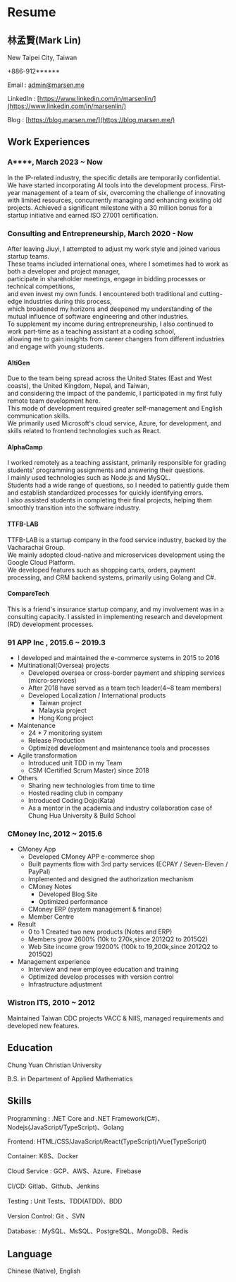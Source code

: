 # Resume

## **林孟賢(Mark Lin)**

New Taipei City, Taiwan

+886-912******

Email : [admin@marsen.me](mailto:admin@marsen.me)

LinkedIn : [https://www.linkedin.com/in/marsenlin/](https://www.linkedin.com/in/marsenlin/)

Blog : [https://blog.marsen.me/](https://blog.marsen.me/)

## Work Experiences

### A****, March 2023 ~ Now
In the IP-related industry, the specific details are temporarily confidential.  
We have started incorporating AI tools into the development process.
First-year management of a team of six, overcoming the challenge of innovating with limited resources, concurrently managing and enhancing existing old projects.
Achieved a significant milestone with a 30 million bonus for a startup initiative and earned ISO 27001 certification.

### Consulting and Entrepreneurship, March 2020 - Now
After leaving Jiuyi, I attempted to adjust my work style and joined various startup teams.   
These teams included international ones, where I sometimes had to work as both a developer and project manager,   
participate in shareholder meetings, engage in bidding processes or technical competitions,   
and even invest my own funds. I encountered both traditional and cutting-edge industries during this process,  
which broadened my horizons and deepened my understanding of the mutual influence of software engineering and other industries.   
To supplement my income during entrepreneurship, I also continued to work part-time as a teaching assistant at a coding school,   
allowing me to gain insights from career changers from different industries and engage with young students.

#### AltiGen
Due to the team being spread across the United States (East and West coasts), the United Kingdom, Nepal, and Taiwan,   
and considering the impact of the pandemic, I participated in my first fully remote team development here.   
This mode of development required greater self-management and English communication skills.   
We primarily used Microsoft's cloud service, Azure, for development, and skills related to frontend technologies such as React.  

#### AlphaCamp
I worked remotely as a teaching assistant, primarily responsible for grading students' programming assignments and answering their questions.  
I mainly used technologies such as Node.js and MySQL.   
Students had a wide range of questions, so I needed to patiently guide them and establish standardized processes for quickly identifying errors.  
I also assisted students in completing their final projects, helping them smoothly transition into the software industry.  

#### TTFB-LAB

TTFB-LAB is a startup company in the food service industry, backed by the Vacharachai Group.   
We mainly adopted cloud-native and microservices development using the Google Cloud Platform.   
We developed features such as shopping carts, orders, payment processing, and CRM backend systems, primarily using Golang and C#.

#### CompareTech
This is a friend's insurance startup company, and my involvement was in a consulting capacity. I assisted in implementing research and development (RD) development processes.

### 91 APP Inc , 2015.6 ~ 2019.3

- I developed and maintained the e-commerce systems in 2015 to 2016
- Multinational(Oversea) projects
  - Developed oversea or cross-border payment and shipping services (micro-services)
  - After 2018 have served as a team tech leader(4~8 team members)
  - Developed Localization / International products
    - Taiwan project
    - Malaysia project
    - Hong Kong project
- Maintenance
  - 24 \* 7 monitoring system
  - Release Production
  - Optimized **d**evelopment and maintenance tools and processes
- Agile transformation
  - Introduced unit TDD in my Team
  - CSM (Certified Scrum Master) since 2018
- Others
  - Sharing new technologies from time to time
  - Hosted reading club in company
  - Introduced Coding Dojo(Kata)
  - As a mentor in the academia and industry collaboration case of Chung Hua University & Build School

### CMoney Inc, 2012 ~ 2015.6

- CMoney App
  - Developed CMoney APP e-commerce shop
  - Built payments flow with 3rd party services (ECPAY / Seven-Eleven / PayPal)
  - Implemented and designed the authorization mechanism
  - CMoney Notes
    - Developed Blog Site
    - Optimized performance
  - CMoney ERP (system management & finance)
  - Member Centre
- Result
  - 0 to 1 Created two new products (Notes and ERP)
  - Members grow 2600% (10k to 270k,since 2012Q2 to 2015Q2)
  - Web Site income grow 19200% (100k to 19,200k,since 2012Q2 to 2015Q2)
- Management experience
  - Interview and new employee education and training
  - Optimized develop processes with version control
  - Infrastructure adjustment

### Wistron ITS, 2010 ~ 2012

Maintained Taiwan CDC projects VACC & NIIS, managed requirements and developed new features.

## Education

Chung Yuan Christian University

B.S. in Department of Applied Mathematics

## Skills

Programming : .NET Core and .NET Framework(C#)、Nodejs(JavaScript/TypeScript)、Golang

Frontend: HTML/CSS/JavaScript/React(TypeScript)/Vue(TypeScript)

Container: K8S、Docker

Cloud Service : GCP、AWS、Azure、Firebase

CI/CD: Gitlab、Github、Jenkins

Testing : Unit Tests、TDD(ATDD)、BDD

Version Control: Git 、SVN

Database: : MySQL、MsSQL、PostgreSQL、MongoDB、Redis

## Language

Chinese (Native), English
